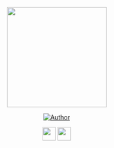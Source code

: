 <p align="center">
<img src="https://c.top4top.io/p_2275xjq7x1.jpg" width="225" height="225"/>
</p>
<p align="center">
<a href="https://github.com/WarcKz"><img title="Author" src="https://img.shields.io/badge/Author-WarcKz-red.svg?style=for-the-badge&logo=github"></a>
</p>
<p align="center">
<a href="https://wa.me/6281515982740"><img height="30" src="https://www.freeiconspng.com/uploads/whatsapp-black-logo-icon--24.png"></a>
<a href="https://www.instagram.com/warclol/"><img height="30" src="https://cdn.jsdelivr.net/npm/simple-icons@v3/icons/instagram.svg"></a>
</P>
